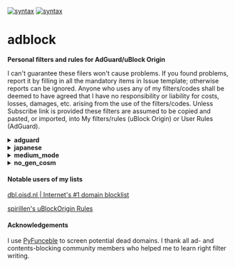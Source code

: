 [![syntax](https://img.shields.io/badge/syntax-AdGuard-%23c61300.svg)](https://kb.adguard.com/en/general/how-to-create-your-own-ad-filters)
[![syntax](https://img.shields.io/badge/syntax-uBlock%20Origin-%23c61300.svg)](https://github.com/gorhill/uBlock/wiki/Static-filter-syntax)

# adblock

<strong>Personal filters and rules for AdGuard/uBlock Origin</strong>

I can't guarantee these filers won't cause problems. If you found problems, report it by filling in all the mandatory items in Issue template; otherwise reports can be ignored. Anyone who uses any of my filters/codes shall be deemed to have agreed that I have no responsibility or liability for costs, losses, damages, etc. arising from the use of the filters/codes. Unless Subscribe link is provided these filters are assumed to be copied and pasted, or imported, into My filters/rules (uBlock Origin) or User Rules (AdGuard).

<details>
<summary><strong>adguard</strong></summary>

<strong>Do NOT check the "Trusted" box if you subscribe Social media Plus and/or Tracking Protection Plus!</strong>
Because not needed. Trusted filters can inject javascript into pages and thus can potentially be risky. Of course I'm not going to do anything nasty with any of my filters, but imagine what if my Github account was hacked. I'd like to encourage a basic security practice.

### AdGuard Social media Plus

[AdGuard Social media filter](https://kb.adguard.com/en/general/adguard-ad-filters#social) tends to rely too much on cosmetic filters IMHO. This list consists of network filters only and complements Social media filter.
- `||connect.facebook.net^*/sdk.js`
- `||platform.twitter.com/widgets.js`
- `||static.evernote.com^$third-party`

are commented out as some people will need them. Those who don't need them can add them to User Rules without the initial `!`.

Exclusion:
- Follow buttons & comment widgets - they can be useful to some people and often Social media filter doesn't block them.

<a href="https://subscribe.adblockplus.org/?location=https://raw.githubusercontent.com/Yuki2718/adblock/master/adguard/social-plus.txt&title=AdGuard%20Social%20media%20Plus">Subscribe</a>
[View List](https://raw.githubusercontent.com/Yuki2718/adblock/master/adguard/social-plus.txt)

### AdGuard Tracking Protection Plus

**Update** (2021-03-16): Many things have changed since I published this list. Now I'm a maintainer of the official AdGuard lists so tend to add trackers directly to AdGuard Tracking Protection filter. Therefore, Tracking Protection Plus became more of an experiment field for rules I'm not much sure about false positive. When I published this list, there were many unique entries not found in any other lists, but EasyPrivacy has caught up and to avoid redundancy for those who use all the AdGuard Tracking Protection, EasyPrivacy, and this list I consolidated to EasyPrivacy's writing as far as the likelihood of false positive by doing so is not high. As a result, now this list has many duplicates with EasyPrivacy.

[AdGuard Tracking Protection filter](https://kb.adguard.com/en/general/adguard-ad-filters#privacy) is probably the least false-positive prone anti-tracking list; however, it comes with its own cost of less coverage on average which this filter aims to complement. Some of bug reports are commented out but you can add them to User Rules without the initial `!`. Some rules are taken from [EasyPrivacy](https://easylist.to/) after I confirmed they 1) are actually in use, 2) are not covered by AdGuard Tracking Protection filter, and 3) apparently haven't caused false positives on my regular browsing.

Inclusion criteria:
- Didn't and less likely to cause false-positive
- Useful to English user
- Useful to default-deny script settings such as uBlock Origin medium mode

Exclusion:
- Trackers covered by Simplified domain names filter or Firefox tracking protection
- Trackers blocked by uBlock Origin medium mode with /medium_mode/ublock-dynamic-rules.txt minus EasyPrivacy & Peter Lowe's list

**About CNAME tracker:** 

**Update** (2021-03-16): Many people now know AdGuard published CNAME tracker lists. As I wrote below, one should note even without such lists or CNAME uncloaking EasyPrivacy already blocked at least 70% of CNAME tracker all over the world. From the perspective of a filter author, CNAME tracker is no different from other tracker - we inspect script or request and if it sends unnecessary user data we block it unless doing so causes trouble. In fact, I am the first one opened an issue in the AdGuard's CNAME tracker repository to expand its coverage - some of CNAME tracker I proposed were not blocked not only by AdGuard but also by other services such as NextDNS because the trackers were unknown to them. CNAME uncloaking is done by checking the tracker's canonical name in known tracker database so is helpless against unknown tracker, and there are always such trackers out there.

I really don't understand why it's so special to some people. Apparently they still believe subscribing a dedicated anti CNAME tracker list is mandatory to block them if a DNS-level blocker is not deployed on an other layer. The fact is EasyPrivacy alone, or the combination of AdGuard Tracking Protection and my list, blocks about [70% of CNAME tracker](https://blog.apnic.net/2020/08/04/characterizing-cname-cloaking-based-tracking/) while DEFINITELY many other analytics and trackers have slipped whatever your lists through, as long as you visit many sites. You prefer to double-lock a window and keep the door open? CNAME tracker is NOT at all harder to block and filter authors know much more serious circumvention. Of note, Google provides [Server-side Tagging](https://developers.google.com/tag-manager/serverside) as [announced](https://twitter.com/SimoAhava/status/1222459714614841346?s=20) in early 2020. This utilizes A or AAAA record, which is very well expected at the time of the CNAME fuss<sup>1</sup>. It's weird those who made fuss about CNAME cloaking seem to be silent about this. All these remind me that many people keep NoCoin despite EasyPrivacy + uBlock filters - Resource abuse covers 99% of them, and that others keep Adblock Warning Removal with a completely wrong assumption it has something to do with anti-adblock wall. Don't be fooled by misinformation on the Internet.

<a href="https://subscribe.adblockplus.org/?location=https://raw.githubusercontent.com/Yuki2718/adblock/master/adguard/tracking-plus.txt&title=AdGuard%20Tracking%20Protection%20Plus">Subscribe</a>
[View List](https://raw.githubusercontent.com/Yuki2718/adblock/master/adguard/tracking-plus.txt)

<sub>1: uBlock Origin can now fight against this by [strict3p](https://github.com/gorhill/uBlock/commit/bde3164eb445a4e74acca303ec9fa07f82ba1b1c) option.</sub>

### Anti Anti-adblock Enhancer for AdGuard

<strong>Check Trusted box if you use this list and trust me! To get the most of the list, you have to turn HTTPS filtering on AND turn DNS filtering OFF. It's not that I recommend turning DNS filtering off generally, but that this list requires doing so for full function.</strong>

Enhances anti anti-adblock capability of AdGuard by generic filters. Works on AdGuard for Windows, AdGuard for Android, AdGuard for Mac, and AdGuard Browser Extensions but not for AdGuard for Safari, AdGuard for iOS, and AdGuard Contents Blocker. The list never address individual cases so report blocker detection to AdGuard and not here. This list also mitigates malicious popups often seen on porn sites, pirate sites, and/or short links. Since most of filters are taken form uBlock filters, this list is provided under the same license of GPLv3.

<a href="https://subscribe.adblockplus.org?location=https://raw.githubusercontent.com/Yuki2718/adblock/master/adguard/anti-antiadb.txt&title=Anti%20Anti-adblock%20Enhancer%20for%20AdGuard">Subscribe</a>
[View List](https://raw.githubusercontent.com/Yuki2718/adblock/master/adguard/anti-antiadb.txt)

</details>

<details>
<summary><strong>japanese</strong></summary>

[日本語](/japanese/README-JP.md)

<strong>If you are a non-native Japanese speaker seeking for a good Japanese list, my first recommendation is [AdGuard Japanese filter](https://kb.adguard.com/en/general/adguard-ad-filters#japanese)</strong>. My lists include some aggressive rules not well-tested outside Japanese sites and likely to cause false positive on your local sites. There are also many duplicate rules of uBlock Origin's default lists. These lists are made to address a peculiar situation among Japanese ad-block user that many of them unsubscribe default lists and keep only a Japanese one. If you proceed, you shall be deemed to have read the [Japanese README](/japanese/README-JP.md) which gives more details, because those who need my lists should be able to read it.

### Yuki's uBlock Japanese filters

The most comprehensive, block-first, and efficient Japanese list **only for uBlock Origin** that removes ads and analytics on PC. Some rules are taken from - or rather intentionally made to be identical with - [EasyList, EasyPrivacy](https://easylist.to/), [AdGuard Base, AdGuard Tracking Protection](https://kb.adguard.com/en/general/adguard-ad-filters), [uBlock Built-in lists](https://github.com/uBlockOrigin/uAssets/), [Peter Lowe's list](https://pgl.yoyo.org/adservers/), [Fanboy's Enhanced Trackers List](https://www.fanboy.co.nz/filters.html), [EasyList China](http://abpchina.org/forum/forum.php), [RU AdList](https://forums.lanik.us/viewforum.php?f=102), [280blocker domain list](https://280blocker.net/download/), and [Brave Unbreak](https://github.com/brave/adblock-lists)<sup>1</sup>. This way even if an user added any of those lists along with my list, those duplicates will be discarded and thus can do no harm. This list is also strongly influenced by [Tofu filter](http://tofukko.r.ribbon.to/abp.html) though rules are not directly taken to avoid copy right infringement.

<sub>1: uBlock Built-in and 280blocker domain list are out of CC BY-SA license. I hope and believe rules taken from them are within a range of what filter authors can generally think of.　Brave Unbreak is under MIT license.</sub>

<a href="https://subscribe.adblockplus.org?location=https://raw.githubusercontent.com/Yuki2718/adblock/master/japanese/jp-filters.txt&title=Yuki's%20uBlock%20Japanese%20filters">Subscribe</a>
[View List](https://raw.githubusercontent.com/Yuki2718/adblock/master/japanese/jp-filters.txt)

### Yuki's uBlock Japanese filters - Paranoid

This can be added to Yuki's uBlock Japanese filters for enhanced blocking. Use at your own risk. Some rules are taken from or influenced by [EasyPrivacy](https://easylist.to/), [Fanboy's Enhanced Trackers List](https://www.fanboy.co.nz/filters.html), and gwarser's [Block access to LAN](https://github.com/gwarser/filter-lists/blob/master/lan-block.txt) list.

<a href="https://subscribe.adblockplus.org?location=https://raw.githubusercontent.com/Yuki2718/adblock/master/japanese/jp-paranoid.txt&title=Yuki's%20uBlock%20Japanese%20filters%20-%20Paranoid">Subscribe</a>
[View List](https://raw.githubusercontent.com/Yuki2718/adblock/master/japanese/jp-paranoid.txt)

### Yuki's uBlock Japanese filters - Social

Removes some social elements such as share buttons mainly on Japanese sites. Some rules are taken from [AdGuard Social media](https://kb.adguard.com/en/general/adguard-ad-filters#social).

<a href="https://subscribe.adblockplus.org?location=https://raw.githubusercontent.com/Yuki2718/adblock/master/japanese/jp-social.txt&title=Yuki's%20uBlock%20Japanese%20filters%20-%20Social">Subscribe</a>
[View List](https://raw.githubusercontent.com/Yuki2718/adblock/master/japanese/jp-social.txt)

### Yuki's uBlock Japanese filters - Annoyances

Removes annoyances mainly on Japanese sites. Some rules are taken from or influenced by [AdGuard Annoyances](https://kb.adguard.com/en/general/adguard-ad-filters#annoyances-filter), [Fanboy Annoyances](https://www.fanboy.co.nz/index.html), [uBlock filters – Annoyances](https://github.com/uBlockOrigin/uAssets/blob/master/filters/annoyances.txt), and [Web Annoyances Ultralist](https://github.com/yourduskquibbles/webannoyances).

<a href="https://subscribe.adblockplus.org?location=https://raw.githubusercontent.com/Yuki2718/adblock/master/japanese/jp-annoyances.txt&title=Yuki's%20uBlock%20Japanese%20filters%20-%20Annoyances">Subscribe</a>
[View List](https://raw.githubusercontent.com/Yuki2718/adblock/master/japanese/jp-annoyances.txt)

### Yuki's uBlock Japanese filters - Annoyances Plus

Removes annoyances which only some user, not everyone, want to remove mainly on Japanese sites.

<a href="https://subscribe.adblockplus.org?location=https://raw.githubusercontent.com/Yuki2718/adblock/master/japanese/jp-annoyances-plus.txt&title=Yuki's%20uBlock%20Japanese%20filters%20-%20Annoyances%2B">Subscribe</a>
[View List](https://raw.githubusercontent.com/Yuki2718/adblock/master/japanese/jp-annoyances-plus.txt)

### Yuki's Blog parts filters

Removes blog parts and ranking buttons on Japanese websites. Included in Yuki's uBlock Japanese filters - Annoyances

Exclusion:
- Potentially useful parts or buttons
- Buttons for simple search sites without ranking function
- Buttons on adult sites except for some common ones (see above)

<a href="https://subscribe.adblockplus.org?location=https://raw.githubusercontent.com/Yuki2718/adblock/master/japanese/blog-parts.txt&title=Yuki's%20Blog%20parts%20filters">Subscribe</a>
[View List](https://raw.githubusercontent.com/Yuki2718/adblock/master/japanese/blog-parts.txt)

### Yuki's Blog parts filters - Adult

This is a variant of Yuki's Blog parts filters for adult sites. Included in Yuki's uBlock Japanese filters - Annoyances

<a href="https://subscribe.adblockplus.org?location=https://raw.githubusercontent.com/Yuki2718/adblock/master/japanese/blog-parts-adult.txt&title=Yuki's%20Blog%20parts%20filters%20-%20Adult">Subscribe</a>
[View List](https://raw.githubusercontent.com/Yuki2718/adblock/master/japanese/blog-parts-adult.txt)

### Yuki's Blogroll filters

Removes blogroll (feed-style mutual links) on Japanese sites. Included in Yuki's uBlock Japanese filters - Annoyances

<a href="https://subscribe.adblockplus.org?location=https://raw.githubusercontent.com/Yuki2718/adblock/master/japanese/blogroll.txt&title=Yuki's%20Blogroll%20filters">Subscribe</a>
[View List](https://raw.githubusercontent.com/Yuki2718/adblock/master/japanese/blog-parts.txt)

### Sable filters 2

Inspired by Sable filters (discontinued), this removes cookie consents. Main targets are Japanese sites and other high-traffic sites many Japanese people may visit. False-positive prone rules won't be added. Included in Yuki's uBlock Japanese filters - Annoyances

<a href="https://subscribe.adblockplus.org/?location=https://raw.githubusercontent.com/Yuki2718/adblock/master/japanese/sabre-filters2.txt&title=Sabre%20filters%202">Subscribe</a>
[View List](https://raw.githubusercontent.com/Yuki2718/adblock/master/japanese/sabre-filters2.txt)

### Anti-scam enhancer for 280blocker adblock filter（only for AdGuard for Android and uBlock Origin）

Enhance anti-scam capability of [280blocker adblock filter](https://280blocker.net/download/) by utilizing advanced capability of AdGuard/uBlock Origin. Only this list is licensed under CC0 1.0.

<a href="https://subscribe.adblockplus.org?location=https://raw.githubusercontent.com/Yuki2718/adblock/master/japanese/280-patch.txt&title=280blocker%20AdblockPlus%E5%BD%A2%E5%BC%8F%20%E6%82%AA%E8%B3%AA%E3%82%B5%E3%82%A4%E3%83%88%E5%AF%BE%E7%AD%96%E5%BC%B7%E5%8C%96%E3%83%91%E3%83%83%E3%83%81">Subscribe</a>
[View List](https://raw.githubusercontent.com/Yuki2718/adblock/master/japanese/280-patch.txt)

</details>

<details>
<summary><strong>medium_mode</strong></summary>

All the filters/rules in this category are for uBlock Origin. dynamic-rules.txt or dynamic-rules-mob.txt can be imported to My rules whereas anti-allowlist.txt and/or static-rules.txt should be copied and pasted into My filters. You can subscribe the latter two instead by importing their raw text URL into Filter lists, but as they are not frequently updated I don't make them subscription filter.

### Yuki's uBlock Anti-allowlist (anti-allowlist.txt)

This is to counter unnecessary or too generic allowlists which were not addressed or won't be addressed by the maintainer. Only for advanced user as it can cause problems.

[View List](https://raw.githubusercontent.com/Yuki2718/adblock/master/medium_mode/anti-allowlist.txt)

### Yuki's uBlock Dynamic Rules (dynamic-rules.txt)

Nooplists for medium mode of uBlock Origin dedicated for English user. The objective is to help those non-techie, yet security-conscious, people to use the mode. Payment services and mobile sites are out-of-scope<sup>1</sup>. In addition, following rules are included (Update: removed `* localhost * block` as it causes trouble on some particular case):

- `file-scheme * 1p-script block`
- `file-scheme * inline-script block`

[View Rules](https://raw.githubusercontent.com/Yuki2718/adblock/master/medium_mode/dynamic-rules.txt)

### Yuki's uBlock Dynamic Rules for mobile (dynamic-rules-mob.txt)

Mobile version of Yuki's uBlock Dynamic Rules

[View Rules](https://raw.githubusercontent.com/Yuki2718/adblock/master/medium_mode/dynamic-rules-mob.txt)

Q: Why X is nooped, it's bad!

A: See the purpose, this list is built to make as few breakage as possible for as many English user. This doesn't mean it should be used 'as is' - still each user should train their rules (obviously you have to add many rules if you browse non-English sites). Even with lax rules medium mode is much better than easy mode in terms of blocking.

<sub>1: I live in Japan and don't have full access to US, UK, etc. payment/shopping/banking services. Until you get accustomed to medium mode, it may be advisable to turn medium mode off on such sites. They anyway know much about you.</sub>

### Yuki's uBlock Static Rules (static-rules.txt)

WordPress plugins have been security nightmare and are usually implemented in first-party resource that bypasses medium mode. Although it's impossible to block thousands of these plugins without breaking too many sites, blocking those unwanted plugins won't be a bad idea<sup>2</sup>. While popular social and annoyances filters block many of them, they come with tons of unnecessary rules<sup>3</sup> and also occasionally cause false-positive. For these reasons I've settled down to AdGuard Social media filter and uBlock filters - Annoyances which are relatively small in size and rarely break pages; however, they only block minimal set of the plugins. This list includes 1) rules for the plugins not on Social media filter or other default filter lists, 2) rules almost equivalent to Noscript's Application Boundaries Enforcer (thanks to @gwarser), and 3) a regex rule focused only on the latest survey scam campaign. Want more protection? Assuming you've already using medium mode, you know default-deny approach well. @jawz101 provides a good [wordpress plugins whitelist](https://raw.githubusercontent.com/jawz101/ublockOrigin_wordpressWhitelist/master/my-ublock-static-filters_wordpressWhitelist.txt) which should be used with an entire block rule for the plugin directory.

Exclusion:
- Rules that caused or can cause false-positive
- Rarely seen plugins such that used by less than 100 sites according to themesinfo.com or plugins used only on specific websites
- CSS-only plugins

[View List](https://raw.githubusercontent.com/Yuki2718/adblock/master/medium_mode/static-rules.txt)

<sub>2: It doesn't make sense if the site was fully compromised, but in some other cases may protect you from malwarized plugins and some vulnerabilities.</sub>

<sub>3: Unnecessary network rules if you use medium mode and tons of cosmetic rules; cosmetic rule has no security, privacy, or performance value.</sub>
</details>

<details>
<summary><strong>no_gen_cosm</strong></summary>

### Placeholder Hider with no generic hiding (phhider.txt)

`Ignore generic cosmetic filters` is recommended if you want better performance, less false positive, and less chance to encounter anti-adblock without sacrificing security or privacy. However, you'll notice ugly layout of many websites once you enabled this option<sup>1</sup>. This filter mitigates this on English sites by removing placeholders left as a result of disabling generic cosmetic filters. Useful to those who replaced EasyList with its "without element hiding" version too. I also highly recommend you to add AdGuard Base in uBlock Origin's stock lists not only because it includes many specific cosmetic rules but also many potential problems by my rules are already addressed in the list. This would probably be the first public list utilizing [specific generic filter](https://github.com/gorhill/uBlock/wiki/Static-filter-syntax#specific-generic).

Exclusion:
- Small place holder (e.g. *##.ad-space or *##.ad-area hides placeholders on various WordPress sites but won't be added for the reason.)
- Placeholders covered by AdGuard Base

<a href="https://subscribe.adblockplus.org/?location=https://raw.githubusercontent.com/Yuki2718/adblock/master/no_gen_cosm/phhider.txt&title=Placeholder%20Hider%20with%20no%20generic%20hiding">Subscribe</a>
[View List](https://raw.githubusercontent.com/Yuki2718/adblock/master/no_gen_cosm/phhider.txt)

<sub>1: Another side effect is any filter lists that heavily depend on generic cosmetic filters don't work well. An example of such lists is Fanboy Annoyances List.</sub>

### Placeholder Hider with no generic hiding for mobile (phhider-mob.txt)

See above, it's a mobile version of phhider-nogen.txt. Rules covered by AdGuard Mobile ads filter won't be added.

Update: Since generic cosmetic filtering is disabled by default on mobile, some specific-generic filters were added to uBlock filters so the value of this list dropped (I already removed entries no more needed - actually I'm the one who proposed and added the filters to uBlock filters). I may stop providing this list in future once I find time to move them to uBlock filters with further check.

<a href="https://subscribe.adblockplus.org/?location=https://raw.githubusercontent.com/Yuki2718/adblock/master/no_gen_cosm/phhider-mob.txt&title=Placeholder%20Hider%20with%20no%20generic%20hiding%20for%20mobile">Subscribe</a>
[View List](https://raw.githubusercontent.com/Yuki2718/adblock/master/no_gen_cosm/phhider-mob.txt)

</details>

#### Notable users of my lists

[dbl.oisd.nl | Internet's #1 domain blocklist](https://oisd.nl/)

[spirillen's uBlockOrigin Rules](https://gitlab.com/AnonymousPoster/ublockorigin-rules)

#### Acknowledgements

I use [PyFunceble](https://github.com/funilrys/PyFunceble) to screen potential dead domains. I thank all ad- and contents-blocking community members who helped me to learn right filter writing.